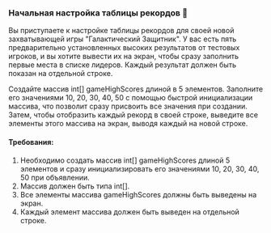 
### Начальная настройка таблицы рекордов 🚀

Вы приступаете к настройке таблицы рекордов для своей новой захватывающей игры "Галактический Защитник". У вас есть пять предварительно установленных высоких результатов от тестовых игроков, и вы хотите вывести их на экран, чтобы сразу заполнить первые места в списке лидеров. Каждый результат должен быть показан на отдельной строке.

Создайте массив int[] gameHighScores длиной в 5 элементов. Заполните его значениями 10, 20, 30, 40, 50 с помощью быстрой инициализации массива, что позволит сразу присвоить все значения при создании. Затем, чтобы отобразить каждый рекорд в своей строке, выведите все элементы этого массива на экран, выводя каждый на новой строке.

#### Требования:
1. Необходимо создать массив int[] gameHighScores длиной 5 элементов и сразу инициализировать его значениями 10, 20, 30, 40, 50 при объявлении.
2. Массив должен быть типа int[].
3. Все элементы массива gameHighScores должны быть выведены на экран.
4. Каждый элемент массива должен быть выведен на отдельной строке.